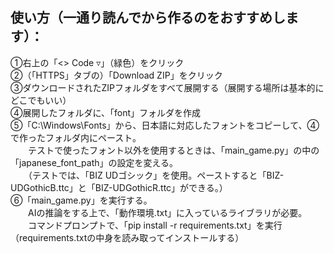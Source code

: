 ## 使い方（一通り読んでから作るのをおすすめします）：  
  
➀右上の「<> Code ▿」（緑色）をクリック  
➁（「HTTPS」タブの）「Download ZIP」をクリック  
➂ダウンロードされたZIPフォルダをすべて展開する（展開する場所は基本的にどこでもいい）  
➃展開したフォルダに、「font」フォルダを作成  
➄「C:\Windows\Fonts」から、日本語に対応したフォントをコピーして、➃で作ったフォルダ内にペースト。  
　　テストで使ったフォント以外を使用するときは、「main_game.py」の中の「japanese_font_path」の設定を変える。  
　　（テストでは、「BIZ UDゴシック」を使用。ペーストすると「BIZ-UDGothicB.ttc」と「BIZ-UDGothicR.ttc」ができる。）  
➅「main_game.py」を実行する。  
　　AIの推論をする上で、「動作環境.txt」に入っているライブラリが必要。  
　　コマンドプロンプトで、「pip install -r requirements.txt」を実行（requirements.txtの中身を読み取ってインストールする）  
